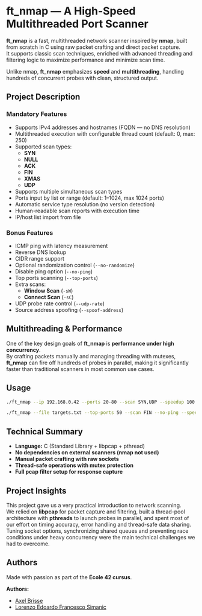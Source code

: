 # ft_nmap — A High-Speed Multithreaded Port Scanner

**ft_nmap** is a fast, multithreaded network scanner inspired by **nmap**, built from scratch in C using raw packet crafting and direct packet capture.  
It supports classic scan techniques, enriched with advanced threading and filtering logic to maximize performance and minimize scan time.

Unlike nmap, **ft_nmap** emphasizes **speed** and **multithreading**, handling hundreds of concurrent probes with clean, structured output.

## Project Description

### Mandatory Features

- Supports IPv4 addresses and hostnames (FQDN — no DNS resolution)
- Multithreaded execution with configurable thread count (default: 0, max: 250)
- Supported scan types:
  - **SYN**
  - **NULL**
  - **ACK**
  - **FIN**
  - **XMAS**
  - **UDP**
- Supports multiple simultaneous scan types
- Ports input by list or range (default: 1–1024, max 1024 ports)
- Automatic service type resolution (no version detection)
- Human-readable scan reports with execution time
- IP/host list import from file

### Bonus Features

- ICMP ping with latency measurement
- Reverse DNS lookup
- CIDR range support
- Optional randomization control (`--no-randomize`)
- Disable ping option (`--no-ping`)
- Top ports scanning (`--top-ports`)
- Extra scans:
  - **Window Scan** (`-sW`)
  - **Connect Scan** (`-sC`)
- UDP probe rate control (`--udp-rate`)
- Source address spoofing (`--spoof-address`)

## Multithreading & Performance

One of the key design goals of **ft_nmap** is **performance under high concurrency**.  
By crafting packets manually and managing threading with mutexes, **ft_nmap** can fire off hundreds of probes in parallel, making it significantly faster than traditional scanners in most common use cases.

## Usage

```bash
./ft_nmap --ip 192.168.0.42 --ports 20-80 --scan SYN,UDP --speedup 100
```
```bash
./ft_nmap --file targets.txt --top-ports 50 --scan FIN --no-ping --speedup 250
```

## Technical Summary

- **Language:** C (Standard Library + libpcap + pthread)
- **No dependencies on external scanners (nmap not used)**
- **Manual packet crafting with raw sockets**
- **Thread-safe operations with mutex protection**
- **Full pcap filter setup for response capture**

## Project Insights

This project gave us a very practical introduction to network scanning.  
We relied on **libpcap** for packet capture and filtering, built a thread-pool architecture with **pthreads** to launch probes in parallel, and spent most of our effort on timing accuracy, error handling and thread-safe data sharing.
Tuning socket options, synchronizing shared queues and preventing race conditions under heavy concurrency were the main technical challenges we had to overcome.

##  Authors

Made with passion as part of the **École 42 cursus**.  

**Authors:**  
- [Axel Brisse](https://github.com/haksell) 
- [Lorenzo Edoardo Francesco Simanic](https://github.com/lorenzoedoardofrancesco)  
